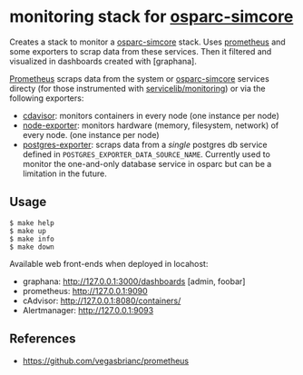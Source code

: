 # monitoring stack for [osparc-simcore]

Creates a stack to monitor a [osparc-simcore] stack. Uses [prometheus](prometheus/README.md) and some exporters to scrap data from these services. Then it filtered and visualized in dashboards created with [graphana].

[Prometheus](prometheus/README.md) scraps data from the system or [osparc-simcore] services directy (for those instrumented with [servicelib/monitoring](https://github.com/ITISFoundation/osparc-simcore/blob/master/packages/service-library/src/servicelib/monitoring.py)) or via the following exporters:
  - [cdavisor](cadvisor/README.md): monitors containers in every node (one instance per node)
  - [node-exporter](node-exporter/README.md): monitors hardware (memory, filesystem, network) of every node. (one instance per node)
  - [postgres-exporter](postgres-exporter/README.md): scraps data from a *single* postgres db service defined in ``POSTGRES_EXPORTER_DATA_SOURCE_NAME``. Currently used to monitor the one-and-only database service in osparc but can be a limitation in the future.


## Usage

    $ make help
    $ make up
    $ make info
    $ make down

Available web front-ends when deployed in locahost:

- graphana: http://127.0.0.1:3000/dashboards   [admin, foobar]
- prometheus: http://127.0.0.1:9090
- cAdvisor: http://127.0.0.1:8080/containers/
- Alertmanager: http://127.0.0.1:9093


## References

- https://github.com/vegasbrianc/prometheus





<!-- References below (keep alphabetical) -->
[grafana]:https://grafana.com
[osparc-simcore]:https://github.com/ITISFoundation/osparc-simcore
[PromQL]:https://prometheus.io/docs/prometheus/latest/querying/basics
